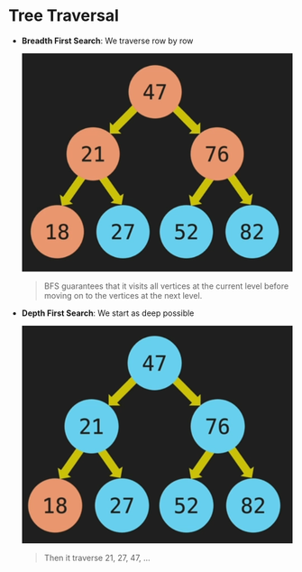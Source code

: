 # Tree Traversal

-   **Breadth First Search**: We traverse row by row

    ![](img/tree-traversal-bfs.png)

    > BFS guarantees that it visits all vertices at the current level before moving on to the vertices at the next level.

-   **Depth First Search**: We start as deep possible

    ![](img/tree-traversal-dfs.png)

    > Then it traverse 21, 27, 47, ...
